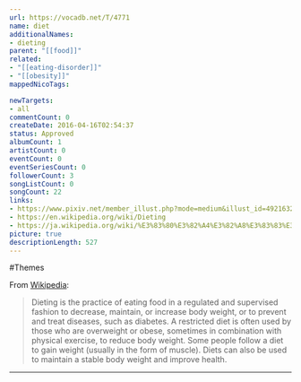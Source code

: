 ```yaml
---
url: https://vocadb.net/T/4771
name: diet
additionalNames: 
- dieting
parent: "[[food]]"
related:
- "[[eating-disorder]]"
- "[[obesity]]"
mappedNicoTags:

newTargets:
- all
commentCount: 0
createDate: 2016-04-16T02:54:37
status: Approved
albumCount: 1
artistCount: 0
eventCount: 0
eventSeriesCount: 0
followerCount: 3
songListCount: 0
songCount: 22
links: 
- https://www.pixiv.net/member_illust.php?mode=medium&illust_id=4921632
- https://en.wikipedia.org/wiki/Dieting
- https://ja.wikipedia.org/wiki/%E3%83%80%E3%82%A4%E3%82%A8%E3%83%83%E3%83%88
picture: true
descriptionLength: 527
---
```


#Themes

From [Wikipedia](https://en.wikipedia.org/wiki/Dieting):

>Dieting is the practice of eating food in a regulated and supervised fashion to decrease, maintain, or increase body weight, or to prevent and treat diseases, such as diabetes. A restricted diet is often used by those who are overweight or obese, sometimes in combination with physical exercise, to reduce body weight. Some people follow a diet to gain weight (usually in the form of muscle). Diets can also be used to maintain a stable body weight and improve health.

---

